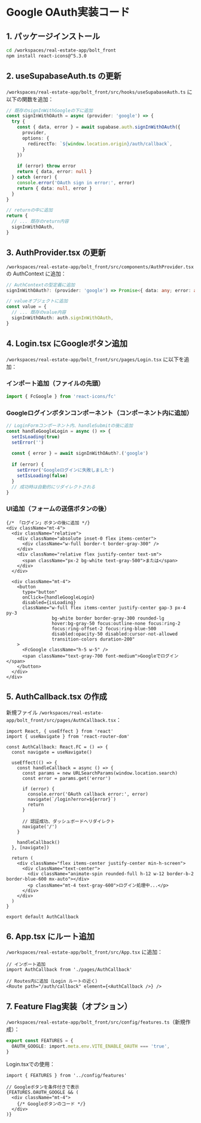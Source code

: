 # Google OAuth実装コード

## 1. パッケージインストール

```bash
cd /workspaces/real-estate-app/bolt_front
npm install react-icons@^5.3.0
```

## 2. useSupabaseAuth.ts の更新

`/workspaces/real-estate-app/bolt_front/src/hooks/useSupabaseAuth.ts` に以下の関数を追加：

```typescript
// 既存のsignInWithGoogleの下に追加
const signInWithOAuth = async (provider: 'google') => {
  try {
    const { data, error } = await supabase.auth.signInWithOAuth({
      provider,
      options: {
        redirectTo: `${window.location.origin}/auth/callback`,
      }
    })
    
    if (error) throw error
    return { data, error: null }
  } catch (error) {
    console.error('OAuth sign in error:', error)
    return { data: null, error }
  }
}

// returnの中に追加
return {
  // ... 既存のreturn内容
  signInWithOAuth,
}
```

## 3. AuthProvider.tsx の更新

`/workspaces/real-estate-app/bolt_front/src/components/AuthProvider.tsx` の AuthContext に追加：

```typescript
// AuthContextの型定義に追加
signInWithOAuth?: (provider: 'google') => Promise<{ data: any; error: any }>

// valueオブジェクトに追加
const value = {
  // ... 既存のvalue内容
  signInWithOAuth: auth.signInWithOAuth,
}
```

## 4. Login.tsx にGoogleボタン追加

`/workspaces/real-estate-app/bolt_front/src/pages/Login.tsx` に以下を追加：

### インポート追加（ファイルの先頭）
```typescript
import { FcGoogle } from 'react-icons/fc'
```

### Googleログインボタンコンポーネント（コンポーネント内に追加）
```typescript
// LoginFormコンポーネント内、handleSubmitの後に追加
const handleGoogleLogin = async () => {
  setIsLoading(true)
  setError('')
  
  const { error } = await signInWithOAuth?.('google')
  
  if (error) {
    setError('Googleログインに失敗しました')
    setIsLoading(false)
  }
  // 成功時は自動的にリダイレクトされる
}
```

### UI追加（フォームの送信ボタンの後）
```tsx
{/* 「ログイン」ボタンの後に追加 */}
<div className="mt-4">
  <div className="relative">
    <div className="absolute inset-0 flex items-center">
      <div className="w-full border-t border-gray-300" />
    </div>
    <div className="relative flex justify-center text-sm">
      <span className="px-2 bg-white text-gray-500">または</span>
    </div>
  </div>

  <div className="mt-4">
    <button
      type="button"
      onClick={handleGoogleLogin}
      disabled={isLoading}
      className="w-full flex items-center justify-center gap-3 px-4 py-3 
                 bg-white border border-gray-300 rounded-lg 
                 hover:bg-gray-50 focus:outline-none focus:ring-2 
                 focus:ring-offset-2 focus:ring-blue-500 
                 disabled:opacity-50 disabled:cursor-not-allowed
                 transition-colors duration-200"
    >
      <FcGoogle className="h-5 w-5" />
      <span className="text-gray-700 font-medium">Googleでログイン</span>
    </button>
  </div>
</div>
```

## 5. AuthCallback.tsx の作成

新規ファイル `/workspaces/real-estate-app/bolt_front/src/pages/AuthCallback.tsx`：

```tsx
import React, { useEffect } from 'react'
import { useNavigate } from 'react-router-dom'

const AuthCallback: React.FC = () => {
  const navigate = useNavigate()
  
  useEffect(() => {
    const handleCallback = async () => {
      const params = new URLSearchParams(window.location.search)
      const error = params.get('error')
      
      if (error) {
        console.error('OAuth callback error:', error)
        navigate(`/login?error=${error}`)
        return
      }
      
      // 認証成功、ダッシュボードへリダイレクト
      navigate('/')
    }
    
    handleCallback()
  }, [navigate])
  
  return (
    <div className="flex items-center justify-center min-h-screen">
      <div className="text-center">
        <div className="animate-spin rounded-full h-12 w-12 border-b-2 border-blue-600 mx-auto"></div>
        <p className="mt-4 text-gray-600">ログイン処理中...</p>
      </div>
    </div>
  )
}

export default AuthCallback
```

## 6. App.tsx にルート追加

`/workspaces/real-estate-app/bolt_front/src/App.tsx` に追加：

```tsx
// インポート追加
import AuthCallback from './pages/AuthCallback'

// Routes内に追加（Login ルートの近く）
<Route path="/auth/callback" element={<AuthCallback />} />
```

## 7. Feature Flag実装（オプション）

`/workspaces/real-estate-app/bolt_front/src/config/features.ts`（新規作成）：

```typescript
export const FEATURES = {
  OAUTH_GOOGLE: import.meta.env.VITE_ENABLE_OAUTH === 'true',
}
```

Login.tsxでの使用：
```tsx
import { FEATURES } from '../config/features'

// Googleボタンを条件付きで表示
{FEATURES.OAUTH_GOOGLE && (
  <div className="mt-4">
    {/* Googleボタンのコード */}
  </div>
)}
```